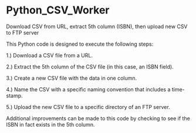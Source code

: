 # Python_CSV_Worker
Download CSV from URL, extract 5th column (ISBN), then upload new CSV to FTP server

This Python code is designed to execute the following steps:

1.) Download a CSV file from a URL.

2.) Extract the 5th column of the CSV file (in this case, an ISBN field).

3.) Create a new CSV file with the data in one column.

4.) Name the CSV with a specific naming convention that includes a time-stamp.

5.) Upload the new CSV file to a specific directory of an FTP server. 

Additional improvements can be made to this code by checking to see if the ISBN in fact exists in the 5th column.
